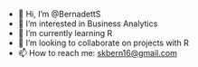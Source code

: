 - 👋 Hi, I’m @BernadettS
- 👀 I’m interested in Business Analytics
- 🌱 I’m currently learning R
- 💞️ I’m looking to collaborate on projects with R
- 📫 How to reach me: skbern16@gmail.com

<!---
BernadettS/BernadettS is a ✨ special ✨ repository because its `README.md` (this file) appears on your GitHub profile.
You can click the Preview link to take a look at your changes.
--->
